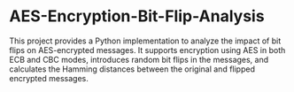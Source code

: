 # AES-Encryption-Bit-Flip-Analysis
This project provides a Python implementation to analyze the impact of bit flips on AES-encrypted messages. It supports encryption using AES in both ECB and CBC modes, introduces random bit flips in the messages, and calculates the Hamming distances between the original and flipped encrypted messages.
